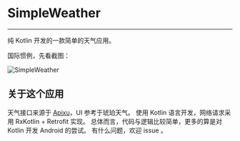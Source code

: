 # SimpleWeather

---
纯 Kotlin 开发的一款简单的天气应用。

国际惯例，先看截图：

![SimpleWeather][1]


## 关于这个应用
天气接口来源于 [Apixu][2]，UI 参考于琥珀天气。
使用 Kotlin 语言开发，网络请求采用 RxKotlin + Retrofit 实现。
总体而言，代码与逻辑比较简单，更多的算是对 Kotlin 开发 Android 的尝试。
有什么问题，欢迎 issue 。



  [1]: http://oihnadz1x.bkt.clouddn.com/simpleWeatherAdd.jpg?imageView2/3/w/1000/h/640/interlace/1
  [2]: https://www.apixu.com
